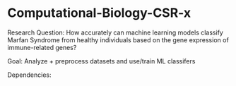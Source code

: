 # Computational-Biology-CSR-x
Research Question: How accurately can machine learning models classify Marfan Syndrome from healthy individuals based on the gene expression of immune-related genes?

Goal: Analyze + preprocess datasets and use/train ML classifers 

Dependencies:
